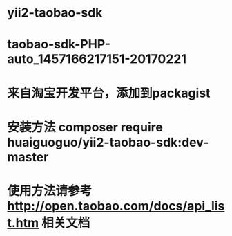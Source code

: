 # yii2-taobao-sdk

# taobao-sdk-PHP-auto_1457166217151-20170221

# 来自淘宝开发平台，添加到packagist

# 安装方法  composer require huaiguoguo/yii2-taobao-sdk:dev-master

# 使用方法请参考 http://open.taobao.com/docs/api_list.htm  相关文档
